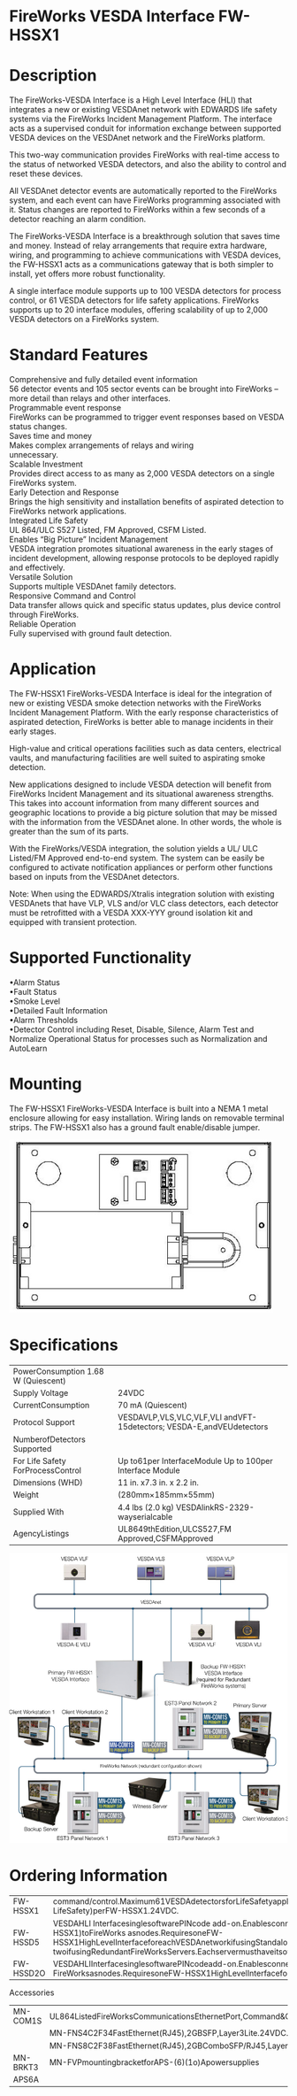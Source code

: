 # FireWorks VESDA Interface FW-HSSX1  

# Description  

The FireWorks-VESDA Interface is a High Level Interface (HLI) that integrates a new or existing VESDAnet network with EDWARDS life safety systems via the FireWorks Incident Management Platform. The interface acts as a supervised conduit for information exchange between supported VESDA devices on the VESDAnet network and the FireWorks platform.  

This two-way communication provides FireWorks with real-time access to the status of networked VESDA detectors, and also the ability to control and reset these devices.  

All VESDAnet detector events are automatically reported to the FireWorks system, and each event can have FireWorks programming associated with it. Status changes are reported to FireWorks within a few seconds of a detector reaching an alarm condition.  

The FireWorks-VESDA Interface is a breakthrough solution that saves time and money. Instead of relay arrangements that require extra hardware, wiring, and programming to achieve communications with VESDA devices, the FW-HSSX1 acts as a communications gateway that is both simpler to install, yet offers more robust functionality.  

A single interface module supports up to 100 VESDA detectors for process control, or 61 VESDA detectors for life safety applications. FireWorks supports up to 20 interface modules, offering scalability of up to 2,000 VESDA detectors on a FireWorks system.  

# Standard Features  

Comprehensive and fully detailed event information   
56 detector events and 105 sector events can be brought into FireWorks – more detail than relays and other interfaces.   
Programmable event response   
FireWorks can be programmed to trigger event responses based on VESDA status changes.   
Saves time and money   
Makes complex arrangements of relays and wiring   
unnecessary.   
Scalable Investment   
Provides direct access to as many as 2,000 VESDA detectors on a single FireWorks system.   
Early Detection and Response   
Brings the high sensitivity and installation benefits of aspirated detection to FireWorks network applications.   
Integrated Life Safety   
UL 864/ULC S527 Listed, FM Approved, CSFM Listed.   
Enables “Big Picture” Incident Management   
VESDA integration promotes situational awareness in the early stages of incident development, allowing response protocols to be deployed rapidly and effectively.   
Versatile Solution   
Supports multiple VESDAnet family detectors.   
Responsive Command and Control   
Data transfer allows quick and specific status updates, plus device control through FireWorks.   
Reliable Operation   
Fully supervised with ground fault detection.  

# Application  

The FW-HSSX1 FireWorks-VESDA Interface is ideal for the integration of new or existing VESDA smoke detection networks with the FireWorks Incident Management Platform. With the early response characteristics of aspirated detection, FireWorks is better able to manage incidents in their early stages.  

High-value and critical operations facilities such as data centers, electrical vaults, and manufacturing facilities are well suited to aspirating smoke detection.  

New applications designed to include VESDA detection will benefit from FireWorks Incident Management and its situational awareness strengths. This takes into account information from many different sources and geographic locations to provide a big picture solution that may be missed with the information from the VESDAnet alone. In other words, the whole is greater than the sum of its parts.  

With the FireWorks/VESDA integration, the solution yields a UL/ ULC Listed/FM Approved end-to-end system.  The system can be easily be configured to activate notification appliances or perform other functions based on inputs from the VESDAnet detectors.  

Note:	 When using the EDWARDS/Xtralis integration solution with existing VESDAnets that have VLP, VLS and/or VLC class detectors, each detector must be retrofitted with a VESDA XXX-YYY ground isolation kit and equipped with transient protection.  

# Supported Functionality  

•Alarm Status   
•Fault Status   
•Smoke Level   
•Detailed Fault Information   
•Alarm Thresholds   
•Detector Control including Reset, Disable, Silence, Alarm Test and Normalize Operational Status for processes such as Normalization and AutoLearn  

# Mounting  

The FW-HSSX1 FireWorks-VESDA Interface is built into a NEMA 1 metal enclosure allowing for easy installation.  Wiring lands on removable terminal strips.  The FW-HSSX1 also has a ground fault enable/disable jumper.  

![](images/c9e11672c94a3d158a7ba8a8a530b2f798ed554744ba6ac7ba2b69484e2bc9c3.jpg)  

# Specifications  

<html><body><table><tr><td>PowerConsumption 1.68 W (Quiescent)</td></tr><tr><td>Supply Voltage</td><td>24VDC</td></tr><tr><td>CurrentConsumption</td><td>70 mA (Quiescent)</td></tr><tr><td>Protocol Support</td><td>VESDAVLP,VLS,VLC,VLF,VLI andVFT-15detectors; VESDA-E,andVEUdetectors</td></tr><tr><td>NumberofDetectors Supported</td><td></td></tr><tr><td>For Life Safety ForProcessControl</td><td>Up to61per InterfaceModule Up to 100per Interface Module</td></tr><tr><td>Dimensions (WHD)</td><td>11 in. x7.3 in. x 2.2 in.</td></tr><tr><td>Weight</td><td>(280mm×185mm×55mm)</td></tr><tr><td>Supplied With</td><td>4.4 lbs (2.0 kg) VESDAlinkRS-2329-wayserialcable</td></tr><tr><td>AgencyListings</td><td>UL8649thEdition,ULCS527,FM Approved,CSFMApproved</td></tr></table></body></html>  

![](images/dde7ec73e3da017b32fec6e5762a3a6e5d5a5a4e467b9e993fe5b77ab527979f.jpg)  

# Ordering Information  

<html><body><table><tr><td>FW-HSSX1</td><td>command/control.Maximum61VESDAdetectorsforLifeSafetyapplicationsorupto100VESDAdetectorsforprocesscontrol(non- LifeSafety)perFW-HSSX1.24VDC.</td></tr><tr><td>FW-HSSD5</td><td>VESDAHLI InterfacesinglesoftwarePINcode add-on.Enablesconnectionofone(1)tofive(5)VESDAHLI(FW-HSSX1)toFireWorks asnodes.RequiresoneFW-HSSX1HighLevelInterfaceforeachVESDAnetworkifusingStandaloneorNonRedundantServerand twoifusingRedundantFireWorksServers.EachservermusthaveitsownseparateFW-HSSX1.</td></tr><tr><td>FW-HSSD2O</td><td>VESDAHLIInterfacesinglesoftwarePINcodeadd-on.Enablesconnectionofone(1)totwenty(2O)VESDAHLI(FW-HSSX1)to FireWorksasnodes.RequiresoneFW-HSSX1HighLevelInterfaceforeachVESDAnetworkifusingStandaloneorNonRedundant</td></tr></table></body></html>  

Accessories   


<html><body><table><tr><td>MN-COM1S</td><td>UL864ListedFireWorksCommunicationsEthernetPort,Command&Control.ComeswithpowerandRS232datacables.</td></tr><tr><td></td><td>MN-FNS4C2F34FastEthernet(RJ45),2GBSFP,Layer3Lite.24VDC.</td></tr><tr><td></td><td>MN-FNS8C2F38FastEthernet(RJ45),2GBComboSFP/RJ45,Layer3Lite.24VDC.</td></tr><tr><td>MN-BRKT3</td><td>MN-FVPmountingbracketforAPS-(6)(1o)Apowersupplies</td></tr><tr><td>APS6A</td><td></td></tr></table></body></html>  